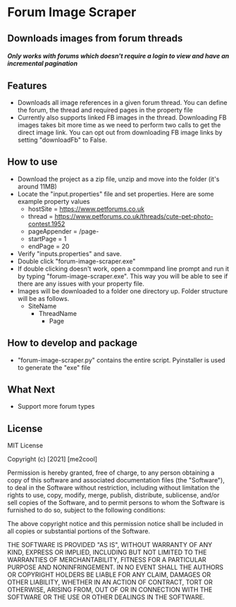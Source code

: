 # Forum Image Scraper
## Downloads images from forum threads
##### Only works with forums which doesn't require a login to view and have an incremental pagination 

## Features
- Downloads all image references in a given forum thread. You can define the forum, the thread and required pages in the property file
- Currently also supports linked FB images in the thread. Downloading FB images takes bit more time as we need to perform two calls to get the direct image link. You can opt out from downloading FB image links by setting "downloadFb" to False. 

## How to use

- Download the project as a zip file, unzip and move into the folder (it's around 11MB)
- Locate the "input.properties" file and set properties. Here are some example property values
    - hostSite = https://www.petforums.co.uk
    - thread = https://www.petforums.co.uk/threads/cute-pet-photo-contest.1952
    - pageAppender = /page-
    - startPage = 1
    - endPage = 20
- Verify "inputs.properties" and save.
- Double click "forum-image-scraper.exe"
- If double clicking doesn't work, open a commpand line prompt and run it by typing "forum-image-scraper.exe". This way you will be able to see if there are any issues with your property file. 
- Images will be downloaded to a folder one directory up. Folder structure will be as follows.
    - SiteName
        - ThreadName
            - Page

## How to develop and package
- "forum-image-scraper.py" contains the entire script. Pyinstaller is used to generate the "exe" file


## What Next
- Support more forum types

## License

MIT License

Copyright (c) [2021] [me2cool]

Permission is hereby granted, free of charge, to any person obtaining a copy
of this software and associated documentation files (the "Software"), to deal
in the Software without restriction, including without limitation the rights
to use, copy, modify, merge, publish, distribute, sublicense, and/or sell
copies of the Software, and to permit persons to whom the Software is
furnished to do so, subject to the following conditions:

The above copyright notice and this permission notice shall be included in all
copies or substantial portions of the Software.

THE SOFTWARE IS PROVIDED "AS IS", WITHOUT WARRANTY OF ANY KIND, EXPRESS OR
IMPLIED, INCLUDING BUT NOT LIMITED TO THE WARRANTIES OF MERCHANTABILITY,
FITNESS FOR A PARTICULAR PURPOSE AND NONINFRINGEMENT. IN NO EVENT SHALL THE
AUTHORS OR COPYRIGHT HOLDERS BE LIABLE FOR ANY CLAIM, DAMAGES OR OTHER
LIABILITY, WHETHER IN AN ACTION OF CONTRACT, TORT OR OTHERWISE, ARISING FROM,
OUT OF OR IN CONNECTION WITH THE SOFTWARE OR THE USE OR OTHER DEALINGS IN THE
SOFTWARE.
